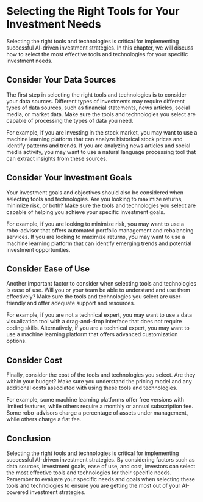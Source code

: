 Selecting the Right Tools for Your Investment Needs
==========================================================================================================================

Selecting the right tools and technologies is critical for implementing successful AI-driven investment strategies. In this chapter, we will discuss how to select the most effective tools and technologies for your specific investment needs.

Consider Your Data Sources
--------------------------

The first step in selecting the right tools and technologies is to consider your data sources. Different types of investments may require different types of data sources, such as financial statements, news articles, social media, or market data. Make sure the tools and technologies you select are capable of processing the types of data you need.

For example, if you are investing in the stock market, you may want to use a machine learning platform that can analyze historical stock prices and identify patterns and trends. If you are analyzing news articles and social media activity, you may want to use a natural language processing tool that can extract insights from these sources.

Consider Your Investment Goals
------------------------------

Your investment goals and objectives should also be considered when selecting tools and technologies. Are you looking to maximize returns, minimize risk, or both? Make sure the tools and technologies you select are capable of helping you achieve your specific investment goals.

For example, if you are looking to minimize risk, you may want to use a robo-advisor that offers automated portfolio management and rebalancing services. If you are looking to maximize returns, you may want to use a machine learning platform that can identify emerging trends and potential investment opportunities.

Consider Ease of Use
--------------------

Another important factor to consider when selecting tools and technologies is ease of use. Will you or your team be able to understand and use them effectively? Make sure the tools and technologies you select are user-friendly and offer adequate support and resources.

For example, if you are not a technical expert, you may want to use a data visualization tool with a drag-and-drop interface that does not require coding skills. Alternatively, if you are a technical expert, you may want to use a machine learning platform that offers advanced customization options.

Consider Cost
-------------

Finally, consider the cost of the tools and technologies you select. Are they within your budget? Make sure you understand the pricing model and any additional costs associated with using these tools and technologies.

For example, some machine learning platforms offer free versions with limited features, while others require a monthly or annual subscription fee. Some robo-advisors charge a percentage of assets under management, while others charge a flat fee.

Conclusion
----------

Selecting the right tools and technologies is critical for implementing successful AI-driven investment strategies. By considering factors such as data sources, investment goals, ease of use, and cost, investors can select the most effective tools and technologies for their specific needs. Remember to evaluate your specific needs and goals when selecting these tools and technologies to ensure you are getting the most out of your AI-powered investment strategies.

